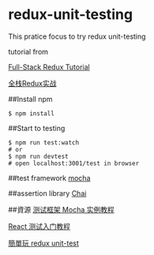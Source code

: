 # redux-unit-testing

This pratice focus to try redux unit-testing

tutorial from

[Full-Stack Redux Tutorial](http://teropa.info/blog/2015/09/10/full-stack-redux-tutorial.html)

[全栈Redux实战](http://blog.kazaff.me/2015/10/08/[%E8%AF%91]%E5%85%A8%E6%A0%88Redux%E5%AE%9E%E6%88%98/)

##Install npm
``` text
$ npm install
```

##Start to testing

``` text
$ npm run test:watch
# or
$ npm run devtest
# open localhost:3001/test in browser
```

##test framework
[mocha](https://mochajs.org/)

##assertion library
[Chai](http://chaijs.com/)

##資源
[测试框架 Mocha 实例教程](http://www.ruanyifeng.com/blog/2015/12/a-mocha-tutorial-of-examples.html)

[React 测试入门教程](http://www.ruanyifeng.com/blog/2016/02/react-testing-tutorial.html)

[簡單玩 redux unit-test](http://www.checkme.tw/wordpress/redux-unit-testing/)
